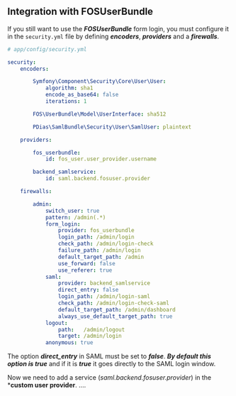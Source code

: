 Integration with FOSUserBundle
------------------------------

If you still want to use the ***FOSUserBundle*** form login, you must configure it in the `security.yml` file by defining ***encoders***, ***providers*** and a ***firewalls***.

``` yaml
# app/config/security.yml

security:
    encoders:

        Symfony\Component\Security\Core\User\User:
            algorithm: sha1
            encode_as_base64: false
            iterations: 1

        FOS\UserBundle\Model\UserInterface: sha512

        PDias\SamlBundle\Security\User\SamlUser: plaintext

    providers:

        fos_userbundle:
            id: fos_user.user_provider.username

        backend_samlservice:
            id: saml.backend.fosuser.provider

    firewalls:

        admin:
            switch_user: true
            pattern: /admin(.*)
            form_login:
                provider: fos_userbundle
                login_path: /admin/login
                check_path: /admin/login-check
                failure_path: /admin/login
                default_target_path: /admin
                use_forward: false
                use_referer: true
            saml:
                provider: backend_samlservice
                direct_entry: false
                login_path: /admin/login-saml
                check_path: /admin/login-check-saml
                default_target_path: /admin/dashboard
                always_use_default_target_path: true
            logout:
                path:   /admin/logout
                target: /admin/login
            anonymous: true
```

The option ***direct_entry*** in SAML must be set to ***false***. ***By default this option is true*** and if it is ***true*** it goes directly to the SAML login window.

Now we need to add a service (*saml.backend.fosuser.provider*) in the ***custom user provider**.
....
